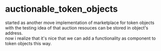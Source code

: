 # auctionable_token_objects
started as another move implementation of marketplace for token objects with the testing idea of that auction resouces can be stored in object's address.  
now i realize that it's nice that we can add a functionality as component to token objects this way.  
